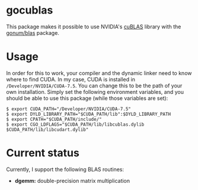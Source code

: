 # gocublas

This package makes it possible to use NVIDIA's [cuBLAS](https://developer.nvidia.com/cublas) library with the [gonum/blas](https://github.com/gonum/blas) package.

# Usage

In order for this to work, your compiler and the dynamic linker need to know where to find CUDA. In my case, CUDA is installed in `/Developer/NVIDIA/CUDA-7.5`. You can change this to be the path of your own installation. Simply set the following environment variables, and you should be able to use this package (while those variables are set):

```
$ export CUDA_PATH="/Developer/NVIDIA/CUDA-7.5"
$ export DYLD_LIBRARY_PATH="$CUDA_PATH/lib":$DYLD_LIBRARY_PATH
$ export CPATH="$CUDA_PATH/include/"
$ export CGO_LDFLAGS="$CUDA_PATH/lib/libcublas.dylib $CUDA_PATH/lib/libcudart.dylib"
```

# Current status

Currently, I support the following BLAS routines:

 * **dgemm:** double-precision matrix multiplication

